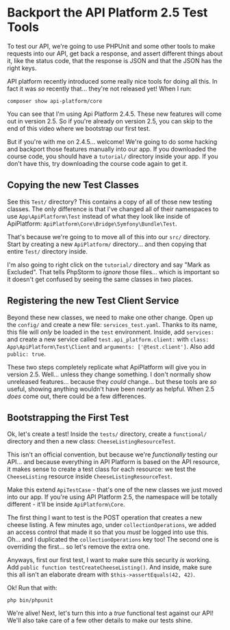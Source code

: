 # Backport the API Platform 2.5 Test Tools

To test our API, we're going to use PHPUnit and some other tools to make requests
into our API, get back a response, and assert different things about it, like the
status code, that the response is JSON and that the JSON has the right keys.

API platform recently introduced some really nice tools for doing all this. In fact
it was *so* recently that... they're not released yet! When I run:

```terminal
composer show api-platform/core
```

You can see that I'm using Api Platform 2.4.5. These new features will come out
in version 2.5. So if you're already on version 2.5, you can skip to the end of this
video where we bootstrap our first test.

But if you're with me on 2.4.5... welcome! We're going to do some hacking and backport
those features manually into our app. If you downloaded the course code, you should
have a `tutorial/` directory inside your app. If you don't have this, try downloading
the course code again to get it.

## Copying the new Test Classes

See this `Test/` directory? This contains a copy of all of those new testing classes.
The only difference is that I've changed all of their namespaces to use
`App\ApiPlatform\Test` instead of what they look like inside of ApiPlatform:
`ApiPlatform\Core\Bridge\Symfony\Bundle\Test`.

That's because we're going to to move all of this into our `src/` directory. Start
by creating a new `ApiPlatform/` directory... and then copying that entire `Test/`
directory inside.

I'm also going to right click on the `tutorial/` directory and say "Mark as Excluded".
That tells PhpStorm to *ignore* those files... which is important so it doesn't
get confused by seeing the same classes in two places.

## Registering the new Test Client Service

Beyond these new classes, we need to make one other change. Open up the `config/`
and create a new file: `services_test.yaml`. Thanks to its name, this file will
*only* be loaded in the `test` environment. Inside, add
`services:` and create a new service called `test.api_platform.client:` with
`class: App\ApiPlatform\Test\Client` and `arguments: ['@test.client']`. Also add
`public: true`.

These two steps completely replicate what ApiPlatform will give you in version 2.5.
Well... unless they change something. I don't normally show unreleased features...
because they *could* change... but these tools are *so* useful, showing anything
wouldn't have been *nearly* as helpful. When 2.5 *does* come out, there could be
a few differences.

## Bootstrapping the First Test

Ok, let's create a test! Inside the `tests/` directory, create a `functional/`
directory and then a new class: `CheeseListingResourceTest`.

This isn't an official convention, but because we're *functionally* testing our
API... and because everything in API Platform is based on the API resource,
it makes sense to create a test class for each resource: we test the `CheeseListing`
resource inside `CheeseListingResourceTest`.

Make this extend `ApiTestCase` - that's one of the new classes we just moved into
our app. If you're using API Platform 2.5, the namespace will be totally different -
it'll be inside `ApiPlatform\Core`.

The first thing I want to test is the POST operation that creates a new cheese listing.
A few minutes ago, under `collectionOperations`, we added an access control that
made it so that you *must* be logged into use this. Oh... and I duplicated the
`collectionOperations` key too! The second one is overriding the first... so let's
remove the extra one.

Anyways, first our first test, I want to make sure this security *is* working.
Add `public function testCreateCheeseListing()`. And inside, make sure this all
isn't an elaborate dream with `$this->assertEquals(42, 42)`.

Ok! Run that with:

```terminal
php bin/phpunit
```

We're alive! Next, let's turn this into a *true* functional test against our API!
We'll also take care of a few other details to make our tests shine.
